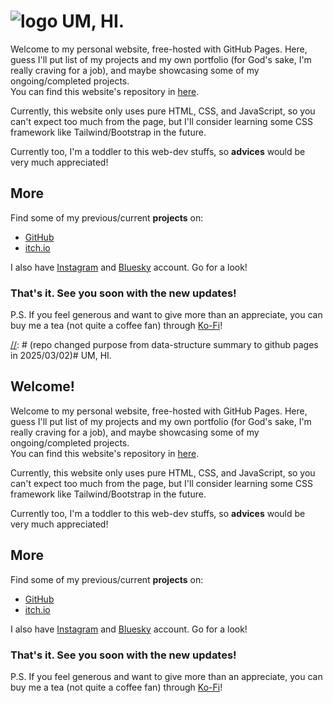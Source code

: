 # ![logo][] UM, HI.

Welcome to my personal website, free-hosted with GitHub Pages. Here, guess I'll put list of my projects and
my own portfolio (for God's sake, I'm really craving for a job), and maybe showcasing some of my
ongoing/completed projects.<br>
You can find this website's repository in [here](https://github.com/bbeetlesam/bbeetlesam.github.io/).

Currently, this website only uses pure HTML, CSS, and JavaScript, so you can't expect too much from the page,
but I'll consider learning some CSS framework like Tailwind/Bootstrap in the future.

Currently too, I'm a toddler to this web-dev stuffs, so **advices** would be very much appreciated!

[logo]: https://raw.githubusercontent.com/bbeetlesam/bbeetlesam.github.io/main/assets/img/my-notion-face-transparent(1).png?raw=true

## More

Find some of my previous/current **projects** on:

* [GitHub](https://github.com/bbeetlesam/)
* [itch.io](https://bbeetlesam.itch.io/)

I also have [Instagram](https://www.instagram.com/jstsams/) and [Bluesky](https://bbeetlesam.bsky.social) account. Go for a look!<br>

### That's it. See you soon with the new updates!

P.S. If you feel generous and want to give more than an appreciate, you can buy me a tea (not quite a coffee fan)
through [Ko-Fi](https://ko-fi.com/bbeetlesam)!

[//]: # (repo created in 2025/02/25 00.21)
[//]: # (repo changed purpose from data-structure summary to github pages in 2025/03/02)# UM, HI.

## Welcome!

Welcome to my personal website, free-hosted with GitHub Pages. Here, guess I'll put list of my projects and
my own portfolio (for God's sake, I'm really craving for a job), and maybe showcasing some of my
ongoing/completed projects.<br>
You can find this website's repository in [here](https://github.com/bbeetlesam/bbeetlesam.github.io/).

Currently, this website only uses pure HTML, CSS, and JavaScript, so you can't expect too much from the page,
but I'll consider learning some CSS framework like Tailwind/Bootstrap in the future.

Currently too, I'm a toddler to this web-dev stuffs, so **advices** would be very much appreciated!

## More

Find some of my previous/current **projects** on:

* [GitHub](https://github.com/bbeetlesam/)
* [itch.io](https://bbeetlesam.itch.io/)

I also have [Instagram](https://www.instagram.com/jstsams/) and [Bluesky](https://bbeetlesam.bsky.social) account. Go for a look!<br>

### That's it. See you soon with the new updates!

P.S. If you feel generous and want to give more than an appreciate, you can buy me a tea (not quite a coffee fan)
through [Ko-Fi](https://ko-fi.com/bbeetlesam)!

[//]: # (repo created in 2025/02/25 00.21)
[//]: # (repo changed purpose from data-structure summary to github pages in 2025/03/02)
